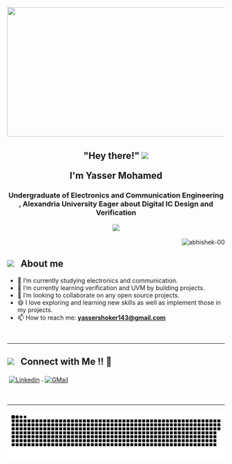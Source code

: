 
<div align="center">
  <img src="https://media.giphy.com/media/dWesBcTLavkZuG35MI/giphy.gif" width="600" height="300"/>
</div>

<h2 align="center"> "Hey there!"
<img src="https://media0.giphy.com/media/v1.Y2lkPTc5MGI3NjExYTkxZGFvNzV4dmg0aHNpNW4xc2w5NW54ZHkwZ2RmejR0ZHhnazB0ZSZlcD12MV9pbnRlcm5hbF9naWZfYnlfaWQmY3Q9Zw/USR9bpLz893PYVHk7C/giphy.gif" width="40">

I'm Yasser Mohamed    </h2>


<h3 align="center">Undergraduate of Electronics and Communication Engineering , Alexandria University Eager about Digital IC Design and Verification</h3>

<p align='center'>
  <img src= 'https://capsule-render.vercel.app/api?type=rect&color=gradient&height=2.5'/>
</p>
<p align="right"> <img src="https://komarev.com/ghpvc/?username=abhishek-00&label=Profile%20views&color=0e75b6&style=flat" alt="abhishek-00" /> </p>



## <img src="https://media2.giphy.com/media/z9vxfIMzxbTaGwBkc5/giphy_s.gif?cid=ecf05e47cjnt33447pqnhksb17ve7x5zi6bsr2dagkvtdyvh&rid=giphy_s.gif&ct=s" width="40"> &nbsp; **About me**

- 🔭 I’m currently studying electronics and communication.
- 🌱 I’m currently learning verification and UVM by building projects.
- 👯 I’m looking to collaborate on any open source projects.
- 😄 I love exploring and learning new skills as well as implement those in my projects.
- 📫 How to reach me: **yassershoker143@gmail.com**


<br/>
<hr/>
<!--
## <img src="https://media.giphy.com/media/j2pOGeGYKe2xCCKwfi/giphy.gif" width="40">  &nbsp;**Languages:**
<p align="left">
<a href="https://www.w3.org/html/" target="_blank" rel="noreferrer"> <img src="https://raw.githubusercontent.com/devicons/devicon/master/icons/html5/html5-original-wordmark.svg" alt="html5" width="40" height="40"/> </a>	&nbsp;
<a href="https://www.w3schools.com/css/" target="_blank" rel="noreferrer"> <img src="https://raw.githubusercontent.com/devicons/devicon/master/icons/css3/css3-original-wordmark.svg" alt="css3" width="40" height="40"/> </a>	&nbsp;
<a href="https://developer.mozilla.org/en-US/docs/Web/JavaScript" target="_blank" rel="noreferrer"> <img src="https://raw.githubusercontent.com/devicons/devicon/master/icons/javascript/javascript-original.svg" alt="javascript" width="40" height="40"/> </a> 	&nbsp;
<a href="https://www.mongodb.com/" target="_blank" rel="noreferrer"> <img src="https://cdn.jsdelivr.net/gh/devicons/devicon/icons/mongodb/mongodb-plain-wordmark.svg" alt="MongoDB" width="40" height="40"/> </a> 	&nbsp;
<a href="https://nodejs.org" target="_blank" rel="noreferrer"> <img src="https://cdn.jsdelivr.net/gh/devicons/devicon/icons/nodejs/nodejs-original.svg" alt="nodejs" width="40" height="40"/> </a> 	&nbsp;
<a href="https://expressjs.com" target="_blank" rel="noreferrer"> <img src="https://cdn.jsdelivr.net/gh/devicons/devicon/icons/express/express-original.svg" alt="nodejs" width="40" height="40" style="color:green;" /> </a> 	&nbsp;
<a href="https://reactjs.org/" target="_blank" rel="noreferrer"> <img src="https://raw.githubusercontent.com/devicons/devicon/master/icons/react/react-original-wordmark.svg" alt="react" width="40" height="40"/> </a>	&nbsp;
<a href="https://reactjs.org/" target="_blank" rel="noreferrer"> 
<img src="https://cdn.jsdelivr.net/gh/devicons/devicon/icons/typescript/typescript-original.svg" alt="react" width="40" height="40"/> 
</a>	&nbsp;
 <a href="https://tailwindcss.com/" target="_blank" rel="noreferrer"> <img src="https://www.vectorlogo.zone/logos/tailwindcss/tailwindcss-icon.svg" alt="tailwind" width="40" height="40"/> </a> 	&nbsp;
<a href="https://sass-lang.com" target="_blank" rel="noreferrer"> <img src="https://raw.githubusercontent.com/devicons/devicon/master/icons/sass/sass-original.svg" alt="sass" width="40" height="40"/> </a>	&nbsp;
<a href="https://www.python.org" target="_blank" rel="noreferrer"> <img src="https://raw.githubusercontent.com/devicons/devicon/master/icons/python/python-original.svg" alt="python" width="40" height="40"/> </a> 	&nbsp;
<a href="https://www.w3schools.com/cpp/" target="_blank" rel="noreferrer"> <img src="https://raw.githubusercontent.com/devicons/devicon/master/icons/cplusplus/cplusplus-original.svg" alt="cplusplus" width="40" height="40"/> </a> 	&nbsp;
  <a href="https://docs.docker.com/get-started/" target="_blank" rel="noreferrer"> <img src="https://cdn.jsdelivr.net/gh/devicons/devicon/icons/docker/docker-original-wordmark.svg" alt="cplusplus" width="40" height="40"/> </a> 	&nbsp;
  <a href="https://wordpress.org/" target="_blank" rel="noreferrer"> <img src="https://cdn.jsdelivr.net/gh/devicons/devicon/icons/wordpress/wordpress-original.svg" alt="cplusplus" width="40" height="40"/> </a> 	&nbsp;
</p>


<!--          


## <img src="https://media4.giphy.com/media/uhQuegHFqkVYuFMXMQ/giphy.gif?cid=ecf05e473w3yyq5ltckpc4c6vr4jf9avvh9uao2eswa4v9rk&rid=giphy.gif&ct=s" width="40">  &nbsp;**Tools:**
<p align="left">
<a href="https://git-scm.com" target="_blank">
<img src="https://cdn.jsdelivr.net/gh/devicons/devicon/icons/git/git-plain-wordmark.svg" alt="cplusplus" width="40" height="40" />  
</a>	&nbsp;
<a href="https://github.com/Abhishek-00" target="_blank">
<img src="https://raw.githubusercontent.com/klaasnicolaas/ColoredBadges/prod/svg/dev/services/github.svg" alt="github" style="vertical-align:top; margin:4px">    
</a>	&nbsp;
<a href="https://www.jetbrains.com/pycharm/" target="_blank">
<img src="https://raw.githubusercontent.com/klaasnicolaas/ColoredBadges/master/svg/dev/tools/jetbrains_pycharm.svg" alt="jetbrains_pycharm" style="vertical-align:top; margin:4px"></a>	&nbsp;
<a href="https://code.visualstudio.com/" target="_blank">
<img src="https://cdn.jsdelivr.net/gh/devicons/devicon/icons/vscode/vscode-original-wordmark.svg" alt="cplusplus" width="40" height="40"/> </a>	&nbsp;
<a href="https://git-scm.com" target="_blank">
<img src="https://cdn.jsdelivr.net/gh/devicons/devicon/icons/nginx/nginx-original.svg" alt="nginx" width="40" height="40" /> 
</a>	&nbsp;
<a href="https://postman.com" target="_blank" rel="noreferrer"> <img src="https://www.vectorlogo.zone/logos/getpostman/getpostman-icon.svg" alt="postman" width="40" height="40"/> </a> 	&nbsp;
<a href="https://www.photoshop.com/en" target="_blank" rel="noreferrer" target="_blank"> <img src="https://raw.githubusercontent.com/devicons/devicon/master/icons/photoshop/photoshop-line.svg" alt="photoshop" width="40" height="40"/> </a>	&nbsp;
<a href="https://www.adobe.com/in/products/illustrator.html" target="_blank" rel="noreferrer" target="_blank"> <img src="https://www.vectorlogo.zone/logos/adobe_illustrator/adobe_illustrator-icon.svg" alt="illustrator" width="40" height="40"/> </a>	&nbsp;
</p>


<br/>
<hr/>

<!--
## <img src="https://media0.giphy.com/media/YZuPLv7YPBzBRXuWnf/giphy.gif?cid=ecf05e47b1vr1pwvpcs8wfyoilhcn8g0nj1jyqo13mhb5dcg&rid=giphy.gif&ct=s" width="40"> &nbsp; **GitHub Analytics**

<p align="center">
<a href="https://github.com/Abhishek-00">
  <img height="156em" src="https://github-readme-stats-abhishek-00.vercel.app/api?username=Abhishek-00&show_icons=true&theme=dark&include_all_commits=true&count_private=true"/>
  <img height="156em" src="https://github-readme-stats-abhishek-00.vercel.app/api/top-langs/?username=Abhishek-00&layout=compact&langs_count=8&theme=dark"/>
</a>
</p>

<p align="center">
 <img height="160em" src="https://github-readme-streak-stats.herokuapp.com/?user=Abhishek-00&theme=dark&hide_border=false"/>
</p>

<br/>
<hr/>
-->
## <img src="https://media2.giphy.com/media/numE3A55vbpBuDCxnA/giphy.gif?cid=ecf05e47rze9471w0iriay9ubhrvdmam2cbwpobzooqnsopa&rid=giphy.gif&ct=s" width="40"> &nbsp; **Connect with Me !! 🤝** ️

<p align="left">
<a href="https://www.linkedin.com/in/yasser-shokr-633949224" target="_blank">
<img src="https://raw.githubusercontent.com/klaasnicolaas/ColoredBadges/master/svg/social/linkedin.svg" alt="Linkedin" style="vertical-align:top; margin:4px">
</a>  
<!--<a href="https://twitter.com/Abhishek_ak_02" target="_blank">
<img src="https://raw.githubusercontent.com/klaasnicolaas/ColoredBadges/master/svg/social/twitter.svg" alt="Twitter" style="vertical-align:top; margin:4px">
</a>-->
<!-- <a href="https://www.instagram.com/btw_itsabhishek02" target="_blank">
<img src="https://raw.githubusercontent.com/klaasnicolaas/ColoredBadges/prod/svg/social/instagram.svg" alt="Instagram" style="vertical-align:top; margin:4px">
</a> -->
<a href="yassershoker143@gmail.com" target="_blank">
<img src="https://raw.githubusercontent.com/klaasnicolaas/ColoredBadges/prod/svg/social/gmail.svg" alt="GMail" style="vertical-align:top; margin:4px">
</a>
</p>

<br/>
<hr/>

<p align="center">
<picture>
  <source media="(prefers-color-scheme: dark)" srcset="https://raw.githubusercontent.com/abhishek-00/Abhishek-00/output/github-contribution-grid-snake-dark.svg">
  <source media="(prefers-color-scheme: light)" srcset="https://raw.githubusercontent.com/Abhishek-00/Abhishek-00/output/github-contribution-grid-snake.svg">
 <img alt="github contribution grid snake animation" src="https://raw.githubusercontent.com/abhishek-00/Abhishek-00/output/github-contribution-grid-snake-dark.svg">


</picture>
 
</p>



<br/>

<!--
**Abhishek-00/Abhishek-00** is a ✨ _special_ ✨ repository because its `README.md` (this file) appears on your GitHub profile.

Here are some ideas to get you started:

- 🔭 I’m currently working on ...
- 🌱 I’m currently learning ...
- 👯 I’m looking to collaborate on ...
- 🤔 I’m looking for help with ...
- 💬 Ask me about ...
- 📫 How to reach me: ...
- 😄 Pronouns: ...
- ⚡ Fun fact: ...
-->
